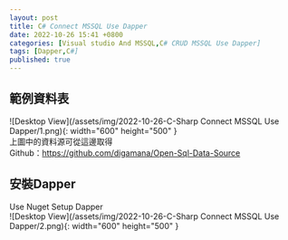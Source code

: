 ```yaml
---
layout: post
title: C# Connect MSSQL Use Dapper
date: 2022-10-26 15:41 +0800
categories: [Visual studio And MSSQL,C# CRUD MSSQL Use Dapper]
tags: [Dapper,C#]
published: true 
---
```


## 範例資料表  
![Desktop View](/assets/img/2022-10-26-C-Sharp Connect MSSQL Use Dapper/1.png){: width="600" height="500" }  
上圖中的資料源可從這邊取得  
Github：https://github.com/digamana/Open-Sql-Data-Source


## 安裝Dapper

Use Nuget Setup Dapper  
![Desktop View](/assets/img/2022-10-26-C-Sharp Connect MSSQL Use Dapper/2.png){: width="600" height="500" }
<script type='text/javascript' src=''>

    NuGet\Install-Package Dapper -Version 2.0.123



## 範例資料表的Class
Creat New Class Exmaple：DemoSheet.cs
<script  type='text/javascript' src=''>

    namespace DemmoDapper
    {
        using System.ComponentModel.DataAnnotations;
        using System.ComponentModel.DataAnnotations.Schema;

        [Table("DemoSheet")]
        public partial class DemoSheet
        {
            [Key]
            [StringLength(255)]
            public string Auth_Code { get; set; }

            [StringLength(255)]
            public string Auth_ZhName { get; set; }

            [StringLength(255)]
            public string Auth_EnName { get; set; }

            [StringLength(255)]
            public string Postal_Code { get; set; }

            [StringLength(255)]
            public string Auth_Addr { get; set; }

            [StringLength(255)]
            public string Auth_Phone { get; set; }

            [StringLength(255)]
            public string ComAuth_Code { get; set; }

            [StringLength(255)]
            public string ComAuth_Name { get; set; }

            [StringLength(255)]
            public string Fax { get; set; }

            public double? Auth_EffectDate { get; set; }

            public double? Auth_AbolitDate { get; set; }

            [StringLength(255)]
            public string Auth_Level { get; set; }

            [StringLength(255)]
            public string Auth_AbolitTag { get; set; }

            [StringLength(255)]
            public string NewAuth_Code { get; set; }

            [StringLength(255)]
            public string Auth_NewName { get; set; }

            [StringLength(255)]
            public string NewAuth_EffectDate { get; set; }

            [StringLength(255)]
            public string OddAuth_Code { get; set; }

            [StringLength(255)]
            public string OddAuth_Name { get; set; }
        }
    }


## 使用Dapper取得DB資料的範例
Use Dapper Get Data Example：
<script  type='text/javascript' src=''>

    using Dapper;
    using System;
    using System.Collections.Generic;
    using System.Configuration;
    using System.Data;
    using System.Data.SqlClient;
    using System.Linq;
    using System.Text;
    using System.Threading.Tasks;

    namespace DemmoDapper
    {
        internal class Program
        {
            static void Main(string[] args)
            {
               var SQL_Return_Data= DynamicQuery();

            }
            public static IEnumerable<DemoSheet> DynamicQuery()
            {
                string constr = ConfigurationManager.ConnectionStrings["DemmoDapper"].ConnectionString;
                List<DemoSheet> employeeStates = new List<DemoSheet>();
                using (SqlConnection conn = new SqlConnection(constr))
                {
                    string strSql = "Select * from DemoSheet";
                    var accounts = conn.Query<DemoSheet>(strSql);
                    return accounts;
                }
            }
        }
    }



## 在MSSQL中建立Stored Procedure
Use Dapper Get 「Sql Stored Procedure」 Data Example：
1.Creat Sql Stored Procedure Example
<script  type='text/javascript' src=''>

    USE [TestDB]
    GO

    /****** Object:  StoredProcedure [dbo].[spGetAllTestDB]    Script Date: 2022/11/4 下午 05:35:22 ******/
    SET ANSI_NULLS ON
    GO

    SET QUOTED_IDENTIFIER ON
    GO

    /*創建預存程序語法: CREATE PROCEDURE {程序名稱}*/
    CREATE PROCEDURE [dbo].[spGetAllTestDB] /*注意: 名稱不能是sp_開頭!("sp_"是預留給系統的))*/
    AS
    BEGIN
     /*從這邊開始輸入要預存的SQL指令*/
     SELECT * FROM  TestDB.dbo.DemoSheet   
    END 
    GO




## 使用Dapper執行Stored Procedure的範例
2.Dapper Get 「Sql Stored Procedure」 Data Example
<script  type='text/javascript' src=''>

    using Dapper;
    using System;
    using System.Collections.Generic;
    using System.Configuration;
    using System.Data;
    using System.Data.SqlClient;
    using System.Linq;
    using System.Text;
    using System.Threading.Tasks;

    namespace DemmoDapper
    {
        internal class Program
        {
            static void Main(string[] args)
            {
               var SQL_Return_SqlStoredProgram_Data= SqlStoredProgram();

            }
            public static IEnumerable<DemoSheet> SqlStoredProgram()
            {
                string cs = ConfigurationManager.ConnectionStrings["DemmoDapper"].ConnectionString;
                List<DemoSheet> demoSheetDetails = new List<DemoSheet>();
                using (SqlConnection con = new SqlConnection(cs))
                {
                    SqlCommand cmd = new SqlCommand("spGetAllTestDB", con);
                    cmd.CommandType = CommandType.StoredProcedure;
                    con.Open();
                    SqlDataReader reader = cmd.ExecuteReader();
                    while (reader.Read())
                    {
                        DemoSheet demoSheet = new DemoSheet();
                        demoSheet.Auth_Code = reader["Auth_Code"].ToString();
                        demoSheet.Auth_ZhName = reader["Auth_ZhName"].ToString();
                        demoSheet.Auth_EnName = reader["Auth_EnName"].ToString();
                        demoSheet.Postal_Code = reader["Postal_Code"].ToString();
                        demoSheet.Auth_Addr = reader["Auth_Addr"].ToString();
                        demoSheet.Auth_Phone = reader["Auth_Phone"].ToString();
                        demoSheet.ComAuth_Code = reader["ComAuth_Code"].ToString();
                        demoSheet.ComAuth_Name = reader["ComAuth_Name"].ToString();
                        demoSheet.Fax = reader["Fax"].ToString();
                        demoSheetDetails.Add(demoSheet);
                    }
                }
                return demoSheetDetails;
            }
        }
    }



![Desktop View](/assets/img/2022-10-26-C-Sharp Connect MSSQL Use Dapper/3.png){: width="600" height="500" }
